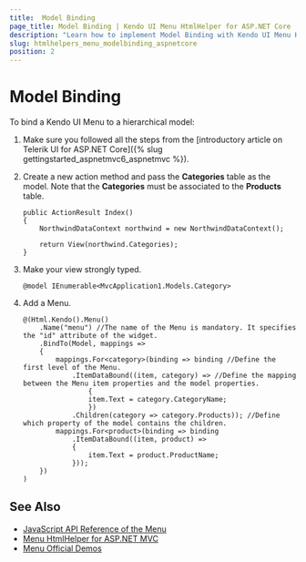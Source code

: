```yaml
---
title:  Model Binding
page_title: Model Binding | Kendo UI Menu HtmlHelper for ASP.NET Core
description: "Learn how to implement Model Binding with Kendo UI Menu HtmlHelper for ASP.NET Core (MVC 6 or ASP.NET Core MVC)."
slug: htmlhelpers_menu_modelbinding_aspnetcore
position: 2
---
```


# Model Binding

To bind a Kendo UI Menu to a hierarchical model:

1. Make sure you followed all the steps from the [introductory article on Telerik UI for ASP.NET Core]({% slug gettingstarted_aspnetmvc6_aspnetmvc %}).

1. Create a new action method and pass the **Categories** table as the model. Note that the **Categories** must be associated to the **Products** table.

    ```Razor
    public ActionResult Index()
    {
        NorthwindDataContext northwind = new NorthwindDataContext();

        return View(northwind.Categories);
    }
    ```

1. Make your view strongly typed.

    ```Razor
    @model IEnumerable<MvcApplication1.Models.Category>
    ```

1. Add a Menu.

    ```Razor
    @(Html.Kendo().Menu()
        .Name("menu") //The name of the Menu is mandatory. It specifies the "id" attribute of the widget.
        .BindTo(Model, mappings =>
        {
            mappings.For<category>(binding => binding //Define the first level of the Menu.
                .ItemDataBound((item, category) => //Define the mapping between the Menu item properties and the model properties.
                    {
                    item.Text = category.CategoryName;
                    })
                .Children(category => category.Products)); //Define which property of the model contains the children.
            mappings.For<product>(binding => binding
                .ItemDataBound((item, product) =>
                {
                    item.Text = product.ProductName;
                }));
        })
    )
    ```

## See Also

* [JavaScript API Reference of the Menu](http://docs.telerik.com/kendo-ui/api/javascript/ui/menu)
* [Menu HtmlHelper for ASP.NET MVC](http://docs.telerik.com/aspnet-mvc/helpers/menu/overview)
* [Menu Official Demos](http://demos.telerik.com/aspnet-core/menu/index)
